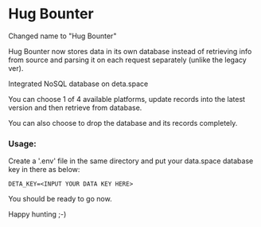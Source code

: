 <h1>Hug Bounter</h1>

Changed name to "Hug Bounter"

Hug Bounter now stores data in its own database instead of retrieving info from source and parsing it on each request separately (unlike the legacy ver).

Integrated NoSQL database on deta.space

You can choose 1 of 4 available platforms, update records into the latest version and then retrieve from database.

You can also choose to drop the database and its records completely.

<h3>Usage:</h3>

Create a '.env' file in the same directory and put your data.space database key in there as below:

```
DETA_KEY=<INPUT YOUR DATA KEY HERE>
```

You should be ready to go now.

Happy hunting ;-)
